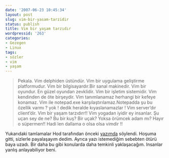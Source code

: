 ```yaml
---
date: '2007-06-23 10:45:34'
layout: post
slug: vim-bir-yasam-tarzidir
status: publish
title: Vim bir yaşam tarzıdır
wordpressid: '263'
categories:
- Gezegen
- Linux
tags:
- sözler
- vim
- yaşam
---
```






> Pekala.
Vim delphiden üstündür.
Vim bir uygulama geliştirme platformudur.
Vim bir bilgisayardır.Bir sanal makinedir.
Vim bir oyundur. En güzel oyundan zevklidir.
Vim bir işletim sistemidir.
Vim kendinden de öte birşeydir.
Vim tanımlanamaz herhangi bir kefeye konamaz.
Vim ile notepad.exe karşılaştırılamaz.Notepadda şu bu özellik varmı ? yok ! dedik heralde kıyaslanamazlar !
Vim server’dır client’dir.
Vim bir yaşam tarzıdırr!!
Vim yogadan iyidir ey insanlar.
Şu uçan sey de ne?
Bu bir kuş?
Bir uçak?
Yoksa örümcek adam mı?
Hayır o süpermen!!
Hadi len dallama o olsa olsa vimdir !!





Yukarıdaki tamlamalar Hod tarafından önceki [yazımda](http://blog.arsln.org/windows-kullanirken-kendini-kafeste-hissetmek/) söylendi. Hoşuma gitti, sizlerle payalaşayım dedim. Ayrıca yazı istemediğim sebebten ötürü baya uzadı. Bir daha bu gibi konularda daha temkinli yaklaşacağım. Insanlar yanlış anlayabiliyor beni. 
